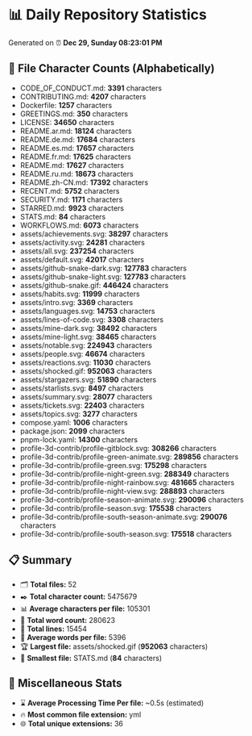# 📊 Daily Repository Statistics
Generated on ⏰ **Dec 29, Sunday 08:23:01 PM**

## 📂 File Character Counts (Alphabetically)
- CODE_OF_CONDUCT.md: **3391** characters
- CONTRIBUTING.md: **4207** characters
- Dockerfile: **1257** characters
- GREETINGS.md: **350** characters
- LICENSE: **34650** characters
- README.ar.md: **18124** characters
- README.de.md: **17684** characters
- README.es.md: **17657** characters
- README.fr.md: **17625** characters
- README.md: **17627** characters
- README.ru.md: **18673** characters
- README.zh-CN.md: **17392** characters
- RECENT.md: **5752** characters
- SECURITY.md: **1171** characters
- STARRED.md: **9923** characters
- STATS.md: **84** characters
- WORKFLOWS.md: **6073** characters
- assets/achievements.svg: **38297** characters
- assets/activity.svg: **24281** characters
- assets/all.svg: **237254** characters
- assets/default.svg: **42017** characters
- assets/github-snake-dark.svg: **127783** characters
- assets/github-snake-light.svg: **127783** characters
- assets/github-snake.gif: **446424** characters
- assets/habits.svg: **11999** characters
- assets/intro.svg: **3369** characters
- assets/languages.svg: **14753** characters
- assets/lines-of-code.svg: **3308** characters
- assets/mine-dark.svg: **38492** characters
- assets/mine-light.svg: **38465** characters
- assets/notable.svg: **224943** characters
- assets/people.svg: **46674** characters
- assets/reactions.svg: **11030** characters
- assets/shocked.gif: **952063** characters
- assets/stargazers.svg: **51890** characters
- assets/starlists.svg: **8497** characters
- assets/summary.svg: **28077** characters
- assets/tickets.svg: **22403** characters
- assets/topics.svg: **3277** characters
- compose.yaml: **1006** characters
- package.json: **2099** characters
- pnpm-lock.yaml: **14300** characters
- profile-3d-contrib/profile-gitblock.svg: **308266** characters
- profile-3d-contrib/profile-green-animate.svg: **289856** characters
- profile-3d-contrib/profile-green.svg: **175298** characters
- profile-3d-contrib/profile-night-green.svg: **288349** characters
- profile-3d-contrib/profile-night-rainbow.svg: **481665** characters
- profile-3d-contrib/profile-night-view.svg: **288893** characters
- profile-3d-contrib/profile-season-animate.svg: **290096** characters
- profile-3d-contrib/profile-season.svg: **175538** characters
- profile-3d-contrib/profile-south-season-animate.svg: **290076** characters
- profile-3d-contrib/profile-south-season.svg: **175518** characters

## 📋 Summary
- 🗂️ **Total files:** 52
- ✒️ **Total character count:** 5475679
- 📊 **Average characters per file:** 105301
- 📝 **Total word count:** 280623
- 🧾 **Total lines:** 15454
- 📐 **Average words per file:** 5396
- 🏆 **Largest file:** assets/shocked.gif (**952063** characters)
- 🥉 **Smallest file:** STATS.md (**84** characters)

## 🌟 Miscellaneous Stats
- ⌛ **Average Processing Time Per file:** ~0.5s (estimated)
- 🔥 **Most common file extension:** yml
- 🌐 **Total unique extensions:** 36
